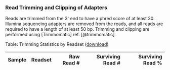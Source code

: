 ### Read Trimming and Clipping of Adapters

Reads are trimmed from the 3' end to have a phred score of at least 30. Illumina sequencing adapters are removed from the reads, and all reads are required to have a length of at least 50 bp. Trimming and clipping are performed using [Trimmomatic] ref. [@trimmomatic].

Table: Trimming Statistics by Readset ([download](trimming.stats))

Sample | Readset | Raw Read # | Surviving Read # | Surviving Read %
-----|-----|-----:|-----:|-----:
